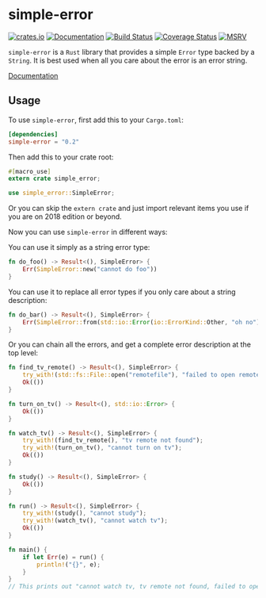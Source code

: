 # simple-error

[![crates.io](http://meritbadge.herokuapp.com/simple-error)](https://crates.io/crates/simple-error)
[![Documentation](https://docs.rs/simple-error/badge.svg)](https://docs.rs/simple-error/)
[![Build Status](https://github.com/wisagan/simple-error/workflows/ci/badge.svg)](https://github.com/WiSaGaN/simple-error/actions?query=workflow%3Aci)
[![Coverage Status](https://coveralls.io/repos/github/WiSaGaN/simple-error/badge.svg?branch=master)](https://coveralls.io/github/WiSaGaN/simple-error?branch=master)
[![MSRV](https://img.shields.io/badge/simple_error-rustc_1.0.0+-lightgray.svg)](https://blog.rust-lang.org/2015/05/15/Rust-1.0.html)

`simple-error` is a `Rust` library that provides a simple `Error` type backed by a `String`. It is best used when all you care about the error is an error string.

[Documentation](https://docs.rs/simple-error/)

## Usage

To use `simple-error`, first add this to your `Cargo.toml`:

```toml
[dependencies]
simple-error = "0.2"
```

Then add this to your crate root:

```rust
#[macro_use]
extern crate simple_error;

use simple_error::SimpleError;
```

Or you can skip the `extern crate` and just import relevant items you use if you are on 2018 edition or beyond.

Now you can use `simple-error` in different ways:

You can use it simply as a string error type:

```rust
fn do_foo() -> Result<(), SimpleError> {
    Err(SimpleError::new("cannot do foo"))
}
```

You can use it to replace all error types if you only care about a string description:

```rust
fn do_bar() -> Result<(), SimpleError> {
    Err(SimpleError::from(std::io::Error(io::ErrorKind::Other, "oh no")))
}
```

Or you can chain all the errors, and get a complete error description at the top level:

```rust
fn find_tv_remote() -> Result<(), SimpleError> {
    try_with!(std::fs::File::open("remotefile"), "failed to open remote file");
    Ok(())
}

fn turn_on_tv() -> Result<(), std::io::Error> {
    Ok(())
}

fn watch_tv() -> Result<(), SimpleError> {
    try_with!(find_tv_remote(), "tv remote not found");
    try_with!(turn_on_tv(), "cannot turn on tv");
    Ok(())
}

fn study() -> Result<(), SimpleError> {
    Ok(())
}

fn run() -> Result<(), SimpleError> {
    try_with!(study(), "cannot study");
    try_with!(watch_tv(), "cannot watch tv");
    Ok(())
}

fn main() {
    if let Err(e) = run() {
        println!("{}", e);
    }
}
// This prints out "cannot watch tv, tv remote not found, failed to open remote file, Text file busy" if the error is text file busy.
```
